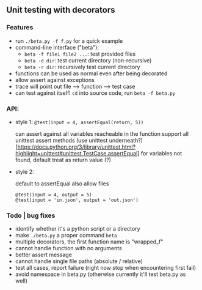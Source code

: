 ## Unit testing with decorators

### Features

* run `./beta.py -f f.py` for a quick example
* command-line interface ("beta"): 
    * `beta -f file1 file2 ...`: test provided files
    * `beta -d dir`: test current directory (non-recursive)
    * `beta -r dir`: recursively test current directory
* functions can be used as normal even after being decorated
* allow assert against exceptions
* trace will point out file --> function --> test case
* can test against itself! `cd` into source code, run `beta -f beta.py`

### API:

* style 1: `@test(input = 4, assertEqual(return, 5))`

    can assert against all variables reacheable in the function
    support all unittest assert methods (use unittest underneath?)
       [https://docs.python.org/3/library/unittest.html?highlight=unittest#unittest.TestCase.assertEqual]
    for variables not found, default treat as return value (?)

* style 2:

    default to assertEqual
    also allow files

    ```
    @test(input = 4, output = 5) 
    @test(input = 'in.json', output = 'out.json')
    ```


### Todo | bug fixes

* identify whether it's a python script or a directory
* make `./beta.py` a proper command `beta`
* multiple decorators, the first function name is "wrapped_f"
* cannot handle function with no arguments
* better assert message
* cannot handle single file paths (absolute / relative)
* test all cases, report failure (right now stop when encountering first fail)
* avoid namespace in beta.py (otherwise currently it'll test beta.py as well)
